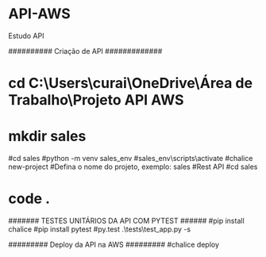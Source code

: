 # API-AWS
Estudo API


########## Criação de API #############
# cd C:\Users\curai\OneDrive\Área de Trabalho\Projeto API AWS
# mkdir sales
#cd sales
#python -m venv sales_env
#sales_env\scripts\activate
#chalice new-project
#Defina o nome do projeto, exemplo: sales
#Rest API
#cd sales
# code .

####### TESTES UNITÁRIOS DA API COM PYTEST ######
 #pip install chalice
#pip install pytest
#py.test .\tests\test_app.py -s

######### Deploy da API na AWS #########
#chalice deploy
